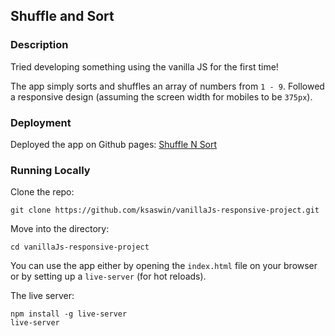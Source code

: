 ## Shuffle and Sort

### Description

Tried developing something using the vanilla JS for the first time!

The app simply sorts and shuffles an array of numbers from `1 - 9`. Followed a responsive design (assuming the screen width for mobiles to be `375px`).

### Deployment

Deployed the app on Github pages: [Shuffle N Sort](https://ksaswin.github.io/vanillaJs-responsive-project/)

### Running Locally

Clone the repo:

```shell
git clone https://github.com/ksaswin/vanillaJs-responsive-project.git
```

Move into the directory:

```shell
cd vanillaJs-responsive-project
```

You can use the app either by opening the `index.html` file on your browser or by setting up a `live-server` (for hot reloads).

The live server:

```shell
npm install -g live-server
live-server
```
